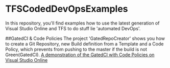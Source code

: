 # TFSCodedDevOpsExamples
In this repository, you'll find examples how to use the latest generation of Visual Studio Online and TFS to do stuff lie 'automated DevOps'.

##GatedCI & Code Policies
The project 'GatedRepoCreator' shows you how to create a Git Repository, new Build definition from a Template and a Code Policy, which prevents from pushing to the master if the build is not Green(GatedCI).
[A demonstration of the GatedCI with Code Policies on Visual Studio Online](http://ttmtoday.com/videos/GatedCiWithVSO.mp4) 
